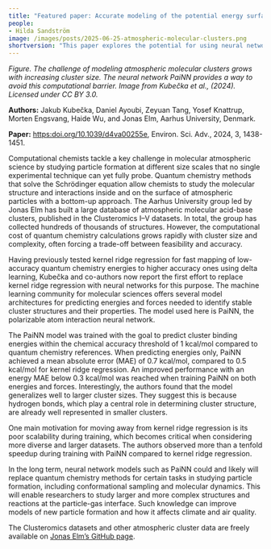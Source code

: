 ```yaml
---
title: "Featured paper: Accurate modeling of the potential energy surface of atmospheric molecular clusters boosted by neural networks"
people:
- Hilda Sandström
image: /images/posts/2025-06-25-atmospheric-molecular-clusters.png
shortversion: "This paper explores the potential for using neural networks to model atmospheric particle formation. The neural network-based model, tasked here to predict cluster binding energies, achieved the target chemical accuracy of less than 1 kcal/mol, although kernel ridge regression had a slightly lower error. Training was over an order of magnitude faster with the neural network compared to kernel ridge regression."
---
```


*Figure. The challenge of modeling atmospheric molecular clusters grows with increasing cluster size. The neural network PaiNN provides a way to avoid this computational barrier. Image from Kubečka et al., (2024). Licensed under CC BY 3.0.*

**Authors:** Jakub Kubečka, Daniel Ayoubi, Zeyuan Tang, Yosef Knattrup, Morten Engsvang, Haide Wu, and Jonas Elm, Aarhus University, Denmark.

**Paper:** [https:doi.org/10.1039/d4va00255e](https:doi.org/10.1039/d4va00255e), Environ. Sci. Adv., 2024, 3, 1438-1451.

Computational chemists tackle a key challenge in molecular atmospheric science by studying particle formation at different size scales that no single experimental technique can yet fully probe. Quantum chemistry methods that solve the Schrödinger equation allow chemists to study the molecular structure and interactions inside and on the surface of atmospheric particles with a bottom-up approach. The Aarhus University group led by Jonas Elm has built a large database of atmospheric molecular acid-base clusters, published in the Clusteromics I–V datasets. In total, the group has collected hundreds of thousands of structures. However, the computational cost of quantum chemistry calculations grows rapidly with cluster size and complexity, often forcing a trade-off between feasibility and accuracy.

Having previously tested kernel ridge regression for fast mapping of low-accuracy quantum chemistry energies to higher accuracy ones using delta learning, Kubečka and co-authors now report the first effort to replace kernel ridge regression with neural networks for this purpose. The machine learning community for molecular sciences offers several model architectures for predicting energies and forces needed to identify stable cluster structures and their properties. The model used here is PaiNN, the polarizable atom interaction neural network.

The PaiNN model was trained with the goal to predict cluster binding energies within the chemical accuracy threshold of 1 kcal/mol compared to quantum chemistry references. When predicting energies only, PaiNN achieved a mean absolute error (MAE) of 0.7 kcal/mol, compared to 0.5 kcal/mol for kernel ridge regression. An improved performance with an energy MAE below 0.3 kcal/mol was reached when training PaiNN on both energies and forces. Interestingly, the authors found that the model generalizes well to larger cluster sizes. They suggest this is because hydrogen bonds, which play a central role in determining cluster structure, are already well represented in smaller clusters.

One main motivation for moving away from kernel ridge regression is its poor scalability during training, which becomes critical when considering more diverse and larger datasets. The authors observed more than a tenfold speedup during training with PaiNN compared to kernel ridge regression.

In the long term, neural network models such as PaiNN could and likely will replace quantum chemistry methods for certain tasks in studying particle formation, including conformational sampling and molecular dynamics. This will enable researchers to study larger and more complex structures and reactions at the particle-gas interface. Such knowledge can improve models of new particle formation and how it affects climate and air quality.

The Clusteromics datasets and other atmospheric cluster data are freely available on [Jonas Elm’s GitHub page](https://github.com/elmjonas/ACDB).
